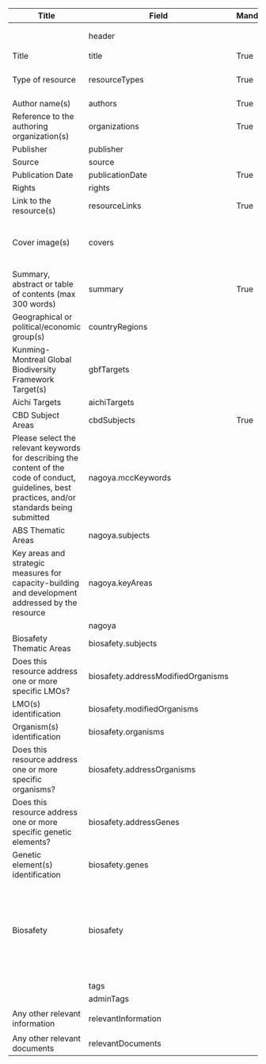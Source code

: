 <table class="schema-table" style="table-layout: fixed; width: 100%;">
  <thead>
    <tr>
      <th>Title</th>
      <th>Field</th>
      <th>Mandatory</th>
      <th>Type</th>
      <th>Example</th>
    </tr>
  </thead>
  <tbody>
    <tr>
      <td></td>
      <td>header</td>
      <td></td>
      <td>Eheader</td>
      <td><code>{ "identifier": "38555401-8018-6255-B396-CB427060D564", "schema": "resource", "languages": ["en"] }</code></td>
    </tr>
    <tr>
      <td>Title</td>
      <td>title</td>
      <td>True</td>
      <td>lstring</td>
      <td><code>{ "en": "Test Title" }</code></td>
    </tr>
    <tr>
      <td>Type of resource</td>
      <td>resourceTypes</td>
      <td>True</td>
      <td>Eterm[]</td>
      <td><code>[{ "identifier": "7BBF86FE-68E5-4ED8-8174-7DD8D302C583" }, { "identifier": "AA04CE23-471C-40E4-A0CC-53C9F49DABD4" }]</code></td>
    </tr>
    <tr>
      <td>Author name(s)</td>
      <td>authors</td>
      <td>True</td>
      <td>lstring</td>
      <td><code>{ "en": "Test Author" }</code></td>
    </tr>
    <tr>
      <td>Reference to the authoring organization(s)</td>
      <td>organizations</td>
      <td>True</td>
      <td>Ereference[]</td>
      <td><code>[{ "identifier": "1767A775-F4F9-B597-41AC-CE56536F28F5@2" }]</code></td>
    </tr>
    <tr>
      <td>Publisher</td>
      <td>publisher</td>
      <td></td>
      <td>lstring</td>
      <td><code>{ "en": "Test Publisher" }</code></td>
    </tr>
    <tr>
      <td>Source</td>
      <td>source</td>
      <td></td>
      <td>lstring</td>
      <td><code>{ "en": "Test source" }</code></td>
    </tr>
    <tr>
      <td>Publication Date</td>
      <td>publicationDate</td>
      <td>True</td>
      <td>lstring</td>
      <td><code>2024-12</code></td>
    </tr>
    <tr>
      <td>Rights</td>
      <td>rights</td>
      <td></td>
      <td>lstring</td>
      <td><code>{ "en": "Test rights" }</code></td>
    </tr>
    <tr>
      <td>Link to the resource(s)</td>
      <td>resourceLinks</td>
      <td>True</td>
      <td>Elink[]</td>
      <td><code>[{ "url": "https://www.google.com", "name": "Google", "language": "en" }]</code></td>
    </tr>
    <tr>
      <td>Cover image(s)</td>
      <td>covers</td>
      <td></td>
      <td>Elink[]</td>
      <td><code>[{ "url": "/api/v2013/documents/38555401-8018-6255-B396-CB427060D564/attachments/616105/2738672-temp.jpg", "name": "2738672-temp.jpg", "tag": "Test Tags", "language": "en" }]</code></td>
    </tr>
    <tr>
      <td>Summary, abstract or table of contents (max 300 words)</td>
      <td>summary</td>
      <td>True</td>
      <td>lstring</td>
      <td><code>{ "en": "Test Summary" }</code></td>
    </tr>
    <tr>
      <td>Geographical or political/economic group(s)</td>
      <td>countryRegions</td>
      <td></td>
      <td>Eterm[]</td>
      <td><code>[{ "identifier": "ao" }, { "identifier": "A23DD6C0-44C5-418D-83B5-461D79D2721A" }]</code></td>
    </tr>
    <tr>
      <td>Kunming-Montreal Global Biodiversity Framework Target(s)</td>
      <td>gbfTargets</td>
      <td></td>
      <td>Eterm[]</td>
      <td><code>[{ "identifier": "GBF-TARGET-01" }, { "identifier": "GBF-TARGET-17" }]</code></td>
    </tr>
    <tr>
      <td>Aichi Targets</td>
      <td>aichiTargets</td>
      <td></td>
      <td>Eterm[]</td>
      <td></td>
    </tr>
    <tr>
      <td>CBD Subject Areas</td>
      <td>cbdSubjects</td>
      <td>True</td>
      <td>Eterm[]</td>
      <td><code>[{ "identifier": "CBD-SUBJECT-AGR" }, { "identifier": "CBD-SUBJECT-CPB-HTPI" }]</code></td>
    </tr>
    <tr>
    <td>Please select the relevant keywords for describing the content of the code of conduct, guidelines, best practices, and/or standards being submitted</td>
    <td>nagoya.mccKeywords</td>
    <td></td>
    <td>Eterm[]</td>
    <td></td>
  </tr>
  <tr>
    <td>ABS Thematic Areas</td>
    <td>nagoya.subjects</td>
    <td></td>
    <td>Eterm[]</td>
    <td><code>[{"identifier": "99FCE39007594FCD862564EC8D6E304F"}]</code></td>
  </tr>
  <tr>
    <td>Key areas and strategic measures for capacity-building and development addressed by the resource</td>
    <td>nagoya.keyAreas</td>
    <td></td>
    <td>Eterm[]</td>
    <td><code>[{"identifier": "14E5882E-B433-4877-AA6B-B47F602C4BA6"}]</code></td>
  </tr>
  <tr>
    <td></td>
    <td>nagoya</td>
    <td></td>
    <td>Nagoya</td>
    <td></td>
  </tr>
  <tr>
    <td>Biosafety Thematic Areas</td>
    <td>biosafety.subjects</td>
    <td></td>
    <td>Eterm[]</td>
    <td><code>[{"identifier": "E3E3E362-4E46-4C4A-A2A3-EABBDDAA2DEE"}]</code></td>
  </tr>
  <tr>
    <td>Does this resource address one or more specific LMOs?</td>
    <td>biosafety.addressModifiedOrganisms</td>
    <td></td>
    <td>bool</td>
    <td><code>True</code></td>
  </tr>
  <tr>
    <td>LMO(s) identification</td>
    <td>biosafety.modifiedOrganisms</td>
    <td></td>
    <td>Ereference[]</td>
    <td><code>[{"identifier": "E5DF7EF2-B902-9D55-517E-D400964CB478@8"}]</code></td>
  </tr>
  <tr>
    <td>Organism(s) identification</td>
    <td>biosafety.organisms</td>
    <td></td>
    <td>Ereference[]</td>
    <td><code>[{"identifier": "A4380B39-C757-301E-5C43-0F943B021A3C@1"}]</code></td>
  </tr>
  <tr>
    <td>Does this resource address one or more specific organisms?</td>
    <td>biosafety.addressOrganisms</td>
    <td></td>
    <td>bool</td>
    <td><code>True</code></td>
  </tr>
  <tr>
    <td>Does this resource address one or more specific genetic elements?</td>
    <td>biosafety.addressGenes</td>
    <td></td>
    <td>bool</td>
    <td><code>True</code></td>
  </tr>
  <tr>
    <td>Genetic element(s) identification</td>
    <td>biosafety.genes</td>
    <td></td>
    <td>Ereference[]</td>
    <td><code>[{"identifier": "FE2DAF79-6F81-4040-74C6-BA2057E0BB0C@3"}]</code></td>
  </tr>
  <tr>
    <td>Biosafety</td>
    <td>biosafety</td>
    <td></td>
    <td>Biosafety</td>
    <td><code>{"subjects": [{"identifier": "E3E3E362-4E46-4C4A-A2A3-EABBDDAA2DEE"}], "modifiedOrganisms": [{"identifier": "E5DF7EF2-B902-9D55-517E-D400964CB478@8"}], "organisms": [{"identifier": "A4380B39-C757-301E-5C43-0F943B021A3C@1"}], "genes": [{"identifier": "FE2DAF79-6F81-4040-74C6-BA2057E0BB0C@3"}], "addressModifiedOrganisms": True, "addressOrganisms": True, "addressGenes": True}</code></td>
  </tr>
  <tr>
    <td></td>
    <td>tags</td>
    <td></td>
    <td>lstring[]</td>
    <td></td>
  </tr>
  <tr>
    <td></td>
    <td>adminTags</td>
    <td></td>
    <td>string[]</td>
    <td></td>
  </tr>
  <tr>
    <td>Any other relevant information</td>
    <td>relevantInformation</td>
    <td></td>
    <td>lstring</td>
    <td><code>{"en": "<div><!--block-->Test Info</div>"}</code></td>
  </tr>
  <tr>
    <td>Any other relevant documents</td>
    <td>relevantDocuments</td>
    <td></td>
    <td>Elink[]</td>
    <td><code>[{"url": "https://www.google.com", "name": "Google", "language": "en"}]</code></td>
  </tr>
  </tbody>
</table>
